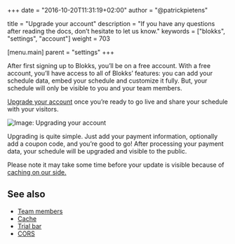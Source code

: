 +++
date            = "2016-10-20T11:31:19+02:00"
author          = "@patrickpietens"

title           = "Upgrade your account"
description     = "If you have any questions after reading the docs, don’t hesitate to let us know."
keywords        = ["blokks", "settings", "account"]
weight          = 703

[menu.main]
parent          = "settings"
+++

After first signing up to Blokks, you’ll be on a free account. With a free account, you’ll have access to all of Blokks’ features: you can add your schedule data, embed your schedule and customize it fully. But, your schedule will only be visible to you and your team members.

[Upgrade your account](https://blokks.co/manage/upgrades) once you’re ready to go live and share your schedule with your visitors.

![Image: Upgrading your account](https://blokks.co/docs/images/image.png)

Upgrading is quite simple. Just add your payment information, optionally add a coupon code, and you’re good to go! After processing your payment data, your schedule will be upgraded and visible to the public.

<span class='note'>Please note it may take some time before your update is visible because of [caching on our side.](http://configure/cache)</span>

## See also
- [Team members](http://settings/team)
- [Cache](http://configure/cache)
- [Trial bar](http://embed/trial)
- [CORS](http://configure/cors)